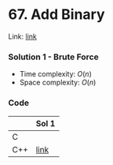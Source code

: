 # 67. Add Binary
Link: [link](https://leetcode.com/problems/add-binary/)

### Solution 1 - Brute Force
* Time complexity: $O(n)$
* Space complexity: $O(n)$

### Code
||Sol 1|
|-|-|
|C||
|C++|[link](./sol_1/main.cpp)|